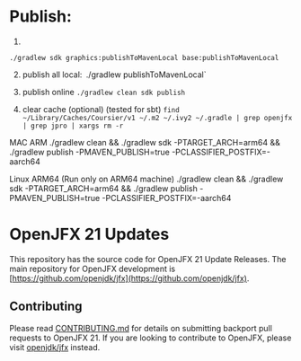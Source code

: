 # Publish:
1.
`./gradlew sdk graphics:publishToMavenLocal base:publishToMavenLocal`

2. publish all local:`
   `./gradlew publishToMavenLocal`

3. publish online
   `./gradlew clean sdk publish`

4. clear cache (optional) (tested for sbt)
   `find ~/Library/Caches/Coursier/v1 ~/.m2 ~/.ivy2 ~/.gradle | grep openjfx | grep jpro | xargs rm -r`


MAC ARM
./gradlew clean && ./gradlew sdk -PTARGET_ARCH=arm64 && ./gradlew publish -PMAVEN_PUBLISH=true -PCLASSIFIER_POSTFIX=-aarch64

Linux ARM64 (Run only on ARM64 machine)
./gradlew clean && ./gradlew sdk -PTARGET_ARCH=arm64 && ./gradlew publish -PMAVEN_PUBLISH=true -PCLASSIFIER_POSTFIX=-aarch64



# OpenJFX 21 Updates

This repository has the source code for OpenJFX 21 Update Releases. The main repository for OpenJFX development is [https://github.com/openjdk/jfx](https://github.com/openjdk/jfx).


## Contributing

Please read [CONTRIBUTING.md](CONTRIBUTING.md) for details on submitting backport pull requests to OpenJFX 21. If you are looking to contribute to OpenJFX, please visit [openjdk/jfx](https://github.com/openjdk/jfx) instead.
